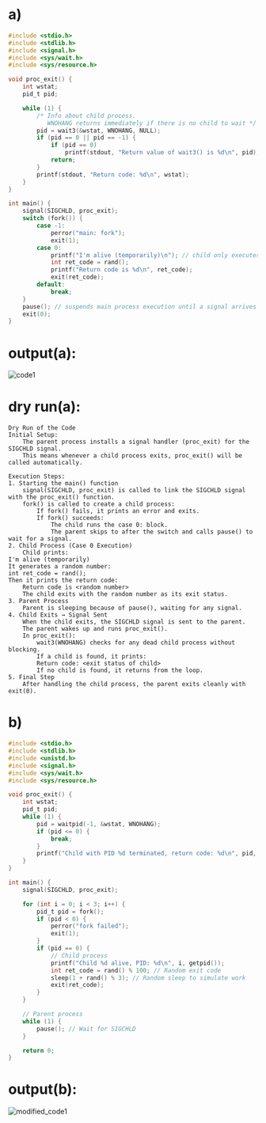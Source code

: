 # a)
```c
#include <stdio.h>
#include <stdlib.h>
#include <signal.h>
#include <sys/wait.h>
#include <sys/resource.h>

void proc_exit() {
    int wstat;
    pid_t pid;

    while (1) {
        /* Info about child process.
           WNOHANG returns immediately if there is no child to wait */
        pid = wait3(&wstat, WNOHANG, NULL);
        if (pid == 0 || pid == -1) {
            if (pid == 0)
                printf(stdout, "Return value of wait3() is %d\n", pid);
            return;
        }
        printf(stdout, "Return code: %d\n", wstat);
    }
}

int main() {
    signal(SIGCHLD, proc_exit);
    switch (fork()) {
        case -1:
            perror("main: fork");
            exit(1);
        case 0:
            printf("I'm alive (temporarily)\n"); // child only executes this and exits
            int ret_code = rand();
            printf("Return code is %d\n", ret_code);
            exit(ret_code);
        default:
            break;
    }
    pause(); // suspends main process execution until a signal arrives
    exit(0);
}
```
# output(a):
![code1](https://github.com/user-attachments/assets/5af5782e-715d-4799-913c-e03d4d79076a)
# dry run(a):
    Dry Run of the Code
    Initial Setup:
        The parent process installs a signal handler (proc_exit) for the SIGCHLD signal.
        This means whenever a child process exits, proc_exit() will be called automatically.
    
    Execution Steps:
    1. Starting the main() function
        signal(SIGCHLD, proc_exit) is called to link the SIGCHLD signal with the proc_exit() function.
        fork() is called to create a child process:
            If fork() fails, it prints an error and exits.
            If fork() succeeds:
                The child runs the case 0: block.
                The parent skips to after the switch and calls pause() to wait for a signal.
    2. Child Process (Case 0 Execution)
        Child prints:
    I'm alive (temporarily)
    It generates a random number:
    int ret_code = rand();
    Then it prints the return code:
        Return code is <random number>
        The child exits with the random number as its exit status.
    3. Parent Process
        Parent is sleeping because of pause(), waiting for any signal.
    4. Child Exits → Signal Sent
        When the child exits, the SIGCHLD signal is sent to the parent.
        The parent wakes up and runs proc_exit().
        In proc_exit():
            wait3(WNOHANG) checks for any dead child process without blocking.
            If a child is found, it prints:
            Return code: <exit status of child>
            If no child is found, it returns from the loop.
    5. Final Step
        After handling the child process, the parent exits cleanly with exit(0).
# b)
```c
#include <stdio.h>
#include <stdlib.h>
#include <unistd.h>
#include <signal.h>
#include <sys/wait.h>
#include <sys/resource.h>

void proc_exit() {
    int wstat;
    pid_t pid;
    while (1) {
        pid = waitpid(-1, &wstat, WNOHANG);
        if (pid <= 0) {
            break;
        }
        printf("Child with PID %d terminated, return code: %d\n", pid, wstat);
    }
}

int main() {
    signal(SIGCHLD, proc_exit);

    for (int i = 0; i < 3; i++) {
        pid_t pid = fork();
        if (pid < 0) {
            perror("fork failed");
            exit(1);
        }
        if (pid == 0) {
            // Child process
            printf("Child %d alive, PID: %d\n", i, getpid());
            int ret_code = rand() % 100; // Random exit code
            sleep(1 + rand() % 3); // Random sleep to simulate work
            exit(ret_code);
        }
    }

    // Parent process
    while (1) {
        pause(); // Wait for SIGCHLD
    }

    return 0;
}

```
# output(b):
![modified_code1](https://github.com/user-attachments/assets/0a7744a1-06ad-45b9-b698-e5d92e124105)

